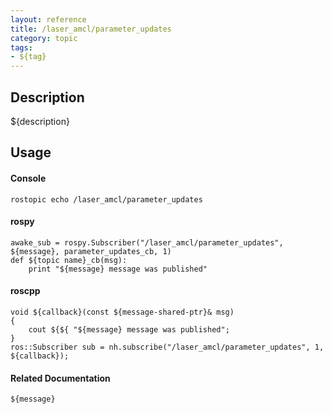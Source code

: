 ```yaml
---
layout: reference
title: /laser_amcl/parameter_updates
category: topic
tags: 
- ${tag}
---
```


## Description
${description}

## Usage
#### Console
```
rostopic echo /laser_amcl/parameter_updates
```

#### rospy
```
awake_sub = rospy.Subscriber("/laser_amcl/parameter_updates", ${message}, parameter_updates_cb, 1)
def ${topic name}_cb(msg):
    print "${message} message was published"
```

#### roscpp
```
void ${callback}(const ${message-shared-ptr}& msg)
{
    cout ${${ "${message} message was published";
}
ros::Subscriber sub = nh.subscribe("/laser_amcl/parameter_updates", 1, ${callback});
```

#### Related Documentation
``${message}``  